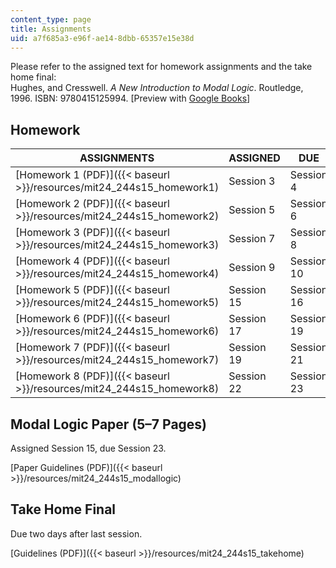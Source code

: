 ```yaml
---
content_type: page
title: Assignments
uid: a7f685a3-e96f-ae14-8dbb-65357e15e38d
---
```


Please refer to the assigned text for homework assignments and the take home final:  
Hughes, and Cresswell. _A New Introduction to Modal Logic_. Routledge, 1996. ISBN: 9780415125994. \[Preview with [Google Books](http://books.google.com/books?id=_CB5wiBeaA4C&pg=PAfrontcover)\]

Homework
--------

| ASSIGNMENTS | ASSIGNED | DUE |
| --- | --- | --- |
| [Homework 1 (PDF)]({{< baseurl >}}/resources/mit24_244s15_homework1) | Session 3 | Session 4 |
| [Homework 2 (PDF)]({{< baseurl >}}/resources/mit24_244s15_homework2) | Session 5 | Session 6 |
| [Homework 3 (PDF)]({{< baseurl >}}/resources/mit24_244s15_homework3) | Session 7 | Session 8 |
| [Homework 4 (PDF)]({{< baseurl >}}/resources/mit24_244s15_homework4) | Session 9 | Session 10 |
| [Homework 5 (PDF)]({{< baseurl >}}/resources/mit24_244s15_homework5) | Session 15 | Session 16 |
| [Homework 6 (PDF)]({{< baseurl >}}/resources/mit24_244s15_homework6) | Session 17 | Session 19 |
| [Homework 7 (PDF)]({{< baseurl >}}/resources/mit24_244s15_homework7) | Session 19 | Session 21 |
| [Homework 8 (PDF)]({{< baseurl >}}/resources/mit24_244s15_homework8) | Session 22 | Session 23 

Modal Logic Paper (5–7 Pages)
-----------------------------

Assigned Session 15, due Session 23.

[Paper Guidelines (PDF)]({{< baseurl >}}/resources/mit24_244s15_modallogic)

Take Home Final
---------------

Due two days after last session.

[Guidelines (PDF)]({{< baseurl >}}/resources/mit24_244s15_takehome)